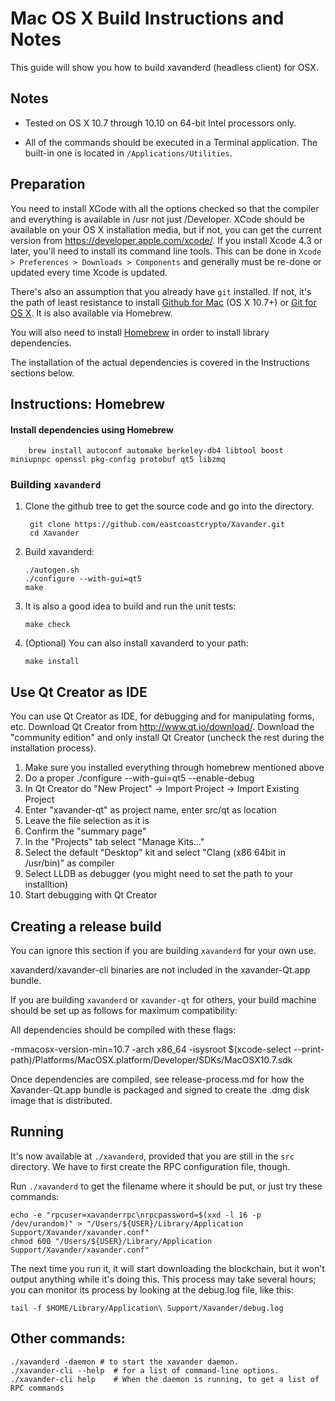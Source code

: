 Mac OS X Build Instructions and Notes
====================================
This guide will show you how to build xavanderd (headless client) for OSX.

Notes
-----

* Tested on OS X 10.7 through 10.10 on 64-bit Intel processors only.

* All of the commands should be executed in a Terminal application. The
built-in one is located in `/Applications/Utilities`.

Preparation
-----------

You need to install XCode with all the options checked so that the compiler
and everything is available in /usr not just /Developer. XCode should be
available on your OS X installation media, but if not, you can get the
current version from https://developer.apple.com/xcode/. If you install
Xcode 4.3 or later, you'll need to install its command line tools. This can
be done in `Xcode > Preferences > Downloads > Components` and generally must
be re-done or updated every time Xcode is updated.

There's also an assumption that you already have `git` installed. If
not, it's the path of least resistance to install [Github for Mac](https://mac.github.com/)
(OS X 10.7+) or
[Git for OS X](https://code.google.com/p/git-osx-installer/). It is also
available via Homebrew.

You will also need to install [Homebrew](http://brew.sh) in order to install library
dependencies.

The installation of the actual dependencies is covered in the Instructions
sections below.

Instructions: Homebrew
----------------------

#### Install dependencies using Homebrew

        brew install autoconf automake berkeley-db4 libtool boost miniupnpc openssl pkg-config protobuf qt5 libzmq

### Building `xavanderd`

1. Clone the github tree to get the source code and go into the directory.

        git clone https://github.com/eastcoastcrypto/Xavander.git
        cd Xavander

2.  Build xavanderd:

        ./autogen.sh
        ./configure --with-gui=qt5
        make

3.  It is also a good idea to build and run the unit tests:

        make check

4.  (Optional) You can also install xavanderd to your path:

        make install

Use Qt Creator as IDE
------------------------
You can use Qt Creator as IDE, for debugging and for manipulating forms, etc.
Download Qt Creator from http://www.qt.io/download/. Download the "community edition" and only install Qt Creator (uncheck the rest during the installation process).

1. Make sure you installed everything through homebrew mentioned above
2. Do a proper ./configure --with-gui=qt5 --enable-debug
3. In Qt Creator do "New Project" -> Import Project -> Import Existing Project
4. Enter "xavander-qt" as project name, enter src/qt as location
5. Leave the file selection as it is
6. Confirm the "summary page"
7. In the "Projects" tab select "Manage Kits..."
8. Select the default "Desktop" kit and select "Clang (x86 64bit in /usr/bin)" as compiler
9. Select LLDB as debugger (you might need to set the path to your installtion)
10. Start debugging with Qt Creator

Creating a release build
------------------------
You can ignore this section if you are building `xavanderd` for your own use.

xavanderd/xavander-cli binaries are not included in the xavander-Qt.app bundle.

If you are building `xavanderd` or `xavander-qt` for others, your build machine should be set up
as follows for maximum compatibility:

All dependencies should be compiled with these flags:

 -mmacosx-version-min=10.7
 -arch x86_64
 -isysroot $(xcode-select --print-path)/Platforms/MacOSX.platform/Developer/SDKs/MacOSX10.7.sdk

Once dependencies are compiled, see release-process.md for how the Xavander-Qt.app
bundle is packaged and signed to create the .dmg disk image that is distributed.

Running
-------

It's now available at `./xavanderd`, provided that you are still in the `src`
directory. We have to first create the RPC configuration file, though.

Run `./xavanderd` to get the filename where it should be put, or just try these
commands:

    echo -e "rpcuser=xavanderrpc\nrpcpassword=$(xxd -l 16 -p /dev/urandom)" > "/Users/${USER}/Library/Application Support/Xavander/xavander.conf"
    chmod 600 "/Users/${USER}/Library/Application Support/Xavander/xavander.conf"

The next time you run it, it will start downloading the blockchain, but it won't
output anything while it's doing this. This process may take several hours;
you can monitor its process by looking at the debug.log file, like this:

    tail -f $HOME/Library/Application\ Support/Xavander/debug.log

Other commands:
-------

    ./xavanderd -daemon # to start the xavander daemon.
    ./xavander-cli --help  # for a list of command-line options.
    ./xavander-cli help    # When the daemon is running, to get a list of RPC commands
